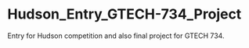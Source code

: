 # Hudson_Entry_GTECH-734_Project
Entry for Hudson competition and also final project for GTECH 734. 
